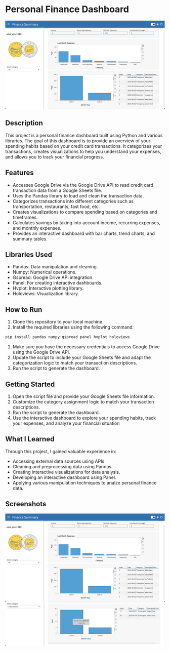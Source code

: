 # Personal Finance Dashboard

![Finance Dashboard](example.png)

## Description

This project is a personal finance dashboard built using Python and various libraries. The goal of this dashboard is to provide an overview of your spending habits based on your credit card transactions. It categorizes your transactions, creates visualizations to help you understand your expenses, and allows you to track your financial progress.

## Features

- Accesses Google Drive via the Google Drive API to read credit card transaction data from a Google Sheets file.
- Uses the Pandas library to load and clean the transaction data.
- Categorizes transactions into different categories such as transportation, restaurants, fast food, etc.
- Creates visualizations to compare spending based on categories and timeframes.
- Calculates savings by taking into account income, recurring expenses, and monthly expenses.
- Provides an interactive dashboard with bar charts, trend charts, and summary tables.

## Libraries Used

- Pandas: Data manipulation and cleaning.
- Numpy: Numerical operations.
- Gspread: Google Drive API integration.
- Panel: For creating interactive dashboards.
- Hvplot: Interactive plotting library.
- Holoviews: Visualization library.

## How to Run

1. Clone this repository to your local machine.
2. Install the required libraries using the following command:

```bash
pip install pandas numpy gspread panel hvplot holoviews

```

1. Make sure you have the necessary credentials to access Google Drive using the Google Drive API.
2. Update the script to include your Google Sheets file and adapt the categorization logic to match your transaction descriptions.
3. Run the script to generate the dashboard.

## Getting Started

1. Open the script file and provide your Google Sheets file information.
2. Customize the category assignment logic to match your transaction descriptions.
3. Run the script to generate the dashboard.
4. Use the interactive dashboard to explore your spending habits, track your expenses, and analyze your financial situation

## What I Learned

Through this project, I gained valuable experience in:

- Accessing external data sources using APIs
- Cleaning and preprocessing data using Pandas.
- Creating interactive visualizations for data analysis.
- Developing an interactive dashboard using Panel.
- Applying various manipulation techniques to analze personal finance data.

## Screenshots

![example](example.png)
![example2](example2.png)
